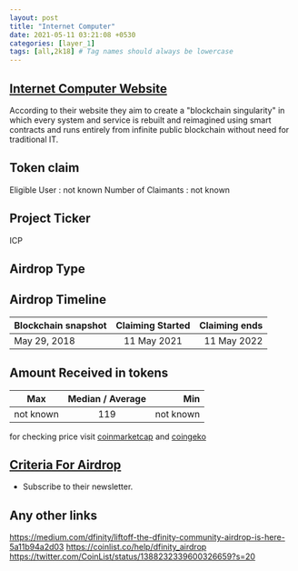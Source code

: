 ```yaml
---
layout: post
title: "Internet Computer"
date: 2021-05-11 03:21:08 +0530
categories: [layer_1]
tags: [all,2k18] # Tag names should always be lowercase
---
```


## [Internet Computer Website](https://dfinity.org/)

According to their website they aim to create a "blockchain singularity" in which every system and service is rebuilt and reimagined using smart contracts and runs entirely from infinite public blockchain without need for traditional IT.

## Token claim

Eligible User : not known
Number of Claimants : not known

## Project Ticker

ICP

## Airdrop Type

## Airdrop Timeline

| Blockchain snapshot     | Claiming Started           | Claiming ends    |
| ----------------------- |:--------------------------:| ----------------:|
|      May 29, 2018       |       11 May 2021          |   11 May 2022    |

## Amount Received in tokens  

| Max        |    Median / Average  |       Min    |
| ---------- |:--------------------:| ------------:|
| not known  |            119       |  not known   |

for checking price visit [coinmarketcap](https://coinmarketcap.com/currencies/internet-computer/) and [coingeko](https://www.coingecko.com/en/coins/internet-computer/)

## [Criteria For Airdrop](https://medium.com/dfinity/liftoff-the-dfinity-community-airdrop-is-here-5a11b94a2d03)

* Subscribe to their newsletter.  

## Any other links

<https://medium.com/dfinity/liftoff-the-dfinity-community-airdrop-is-here-5a11b94a2d03>
<https://coinlist.co/help/dfinity_airdrop>
<https://twitter.com/CoinList/status/1388232339600326659?s=20>
